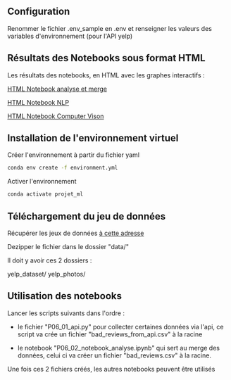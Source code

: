 ## Configuration

Renommer le fichier .env_sample en .env et renseigner les valeurs des variables d'environnement (pour l'API yelp)

## Résultats des Notebooks sous format HTML

Les résultats des notebooks, en HTML avec les graphes interactifs :

<a href = https://deviluna29.github.io/oc_ingenieur-ia_p6/P06_02_notebook_analyse>HTML Notebook analyse et merge</a>

<a href = https://deviluna29.github.io/oc_ingenieur-ia_p6/P06_03_notebook_nlp.html>HTML Notebook NLP</a>

<a href = https://deviluna29.github.io/oc_ingenieur-ia_p6/P06_04_notebook_cv.html>HTML Notebook Computer Vison</a>

## Installation de l'environnement virtuel

Créer l'environnement à partir du fichier yaml
```bash
conda env create -f environment.yml
```

Activer l'environnement
```bash
conda activate projet_ml
```

## Téléchargement du jeu de données

Récupérer les jeux de données <a href = https://www.yelp.com/dataset>à cette adresse</a>

Dezipper le fichier dans le dossier "data/"

Il doit y avoir ces 2 dossiers :

yelp_dataset/
yelp_photos/

## Utilisation des notebooks

Lancer les scripts suivants dans l'ordre :

- le fichier "P06_01_api.py" pour collecter certaines données via l'api, ce script va crée un fichier "bad_reviews_from_api.csv" à la racine

- le notebook "P06_02_notebook_analyse.ipynb" qui sert au merge des données, celui ci va créer un fichier "bad_reviews.csv" à la racine.


Une fois ces 2 fichiers créés, les autres notebooks peuvent être utilisés
